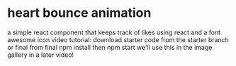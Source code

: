 # heart bounce animation

a simple react component that keeps track of likes
using react and a font awesome icon
video tutorial:
download starter code from the starter branch or final from final
npm install then npm start
we'll use this in the image gallery in a later video!
